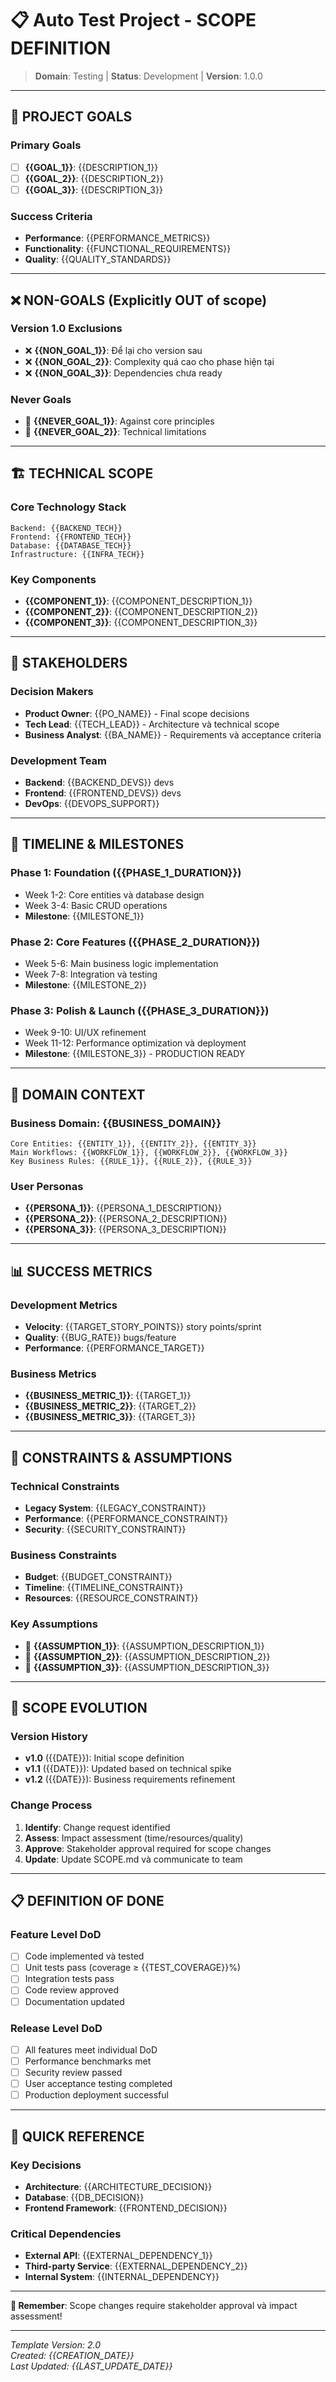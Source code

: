 # 📋 Auto Test Project - SCOPE DEFINITION

> **Domain**: Testing | **Status**: Development | **Version**: 1.0.0

---

## 🎯 **PROJECT GOALS**

### **Primary Goals**
- [ ] **{{GOAL_1}}**: {{DESCRIPTION_1}}
- [ ] **{{GOAL_2}}**: {{DESCRIPTION_2}}  
- [ ] **{{GOAL_3}}**: {{DESCRIPTION_3}}

### **Success Criteria**
- **Performance**: {{PERFORMANCE_METRICS}}
- **Functionality**: {{FUNCTIONAL_REQUIREMENTS}}
- **Quality**: {{QUALITY_STANDARDS}}

---

## ❌ **NON-GOALS (Explicitly OUT of scope)**

### **Version 1.0 Exclusions**
- ❌ **{{NON_GOAL_1}}**: Để lại cho version sau
- ❌ **{{NON_GOAL_2}}**: Complexity quá cao cho phase hiện tại
- ❌ **{{NON_GOAL_3}}**: Dependencies chưa ready

### **Never Goals**
- 🚫 **{{NEVER_GOAL_1}}**: Against core principles
- 🚫 **{{NEVER_GOAL_2}}**: Technical limitations

---

## 🏗️ **TECHNICAL SCOPE**

### **Core Technology Stack**
```
Backend: {{BACKEND_TECH}}
Frontend: {{FRONTEND_TECH}}  
Database: {{DATABASE_TECH}}
Infrastructure: {{INFRA_TECH}}
```

### **Key Components**
- **{{COMPONENT_1}}**: {{COMPONENT_DESCRIPTION_1}}
- **{{COMPONENT_2}}**: {{COMPONENT_DESCRIPTION_2}}
- **{{COMPONENT_3}}**: {{COMPONENT_DESCRIPTION_3}}

---

## 👥 **STAKEHOLDERS**

### **Decision Makers**
- **Product Owner**: {{PO_NAME}} - Final scope decisions
- **Tech Lead**: {{TECH_LEAD}} - Architecture và technical scope
- **Business Analyst**: {{BA_NAME}} - Requirements và acceptance criteria

### **Development Team**
- **Backend**: {{BACKEND_DEVS}} devs
- **Frontend**: {{FRONTEND_DEVS}} devs  
- **DevOps**: {{DEVOPS_SUPPORT}} 

---

## 📅 **TIMELINE & MILESTONES**

### **Phase 1: Foundation** ({{PHASE_1_DURATION}})
- Week 1-2: Core entities và database design
- Week 3-4: Basic CRUD operations
- **Milestone**: {{MILESTONE_1}}

### **Phase 2: Core Features** ({{PHASE_2_DURATION}})  
- Week 5-6: Main business logic implementation
- Week 7-8: Integration và testing
- **Milestone**: {{MILESTONE_2}}

### **Phase 3: Polish & Launch** ({{PHASE_3_DURATION}})
- Week 9-10: UI/UX refinement
- Week 11-12: Performance optimization và deployment
- **Milestone**: {{MILESTONE_3}} - PRODUCTION READY

---

## 🔧 **DOMAIN CONTEXT**

### **Business Domain**: {{BUSINESS_DOMAIN}}
```
Core Entities: {{ENTITY_1}}, {{ENTITY_2}}, {{ENTITY_3}}
Main Workflows: {{WORKFLOW_1}}, {{WORKFLOW_2}}, {{WORKFLOW_3}}
Key Business Rules: {{RULE_1}}, {{RULE_2}}, {{RULE_3}}
```

### **User Personas**
- **{{PERSONA_1}}**: {{PERSONA_1_DESCRIPTION}}
- **{{PERSONA_2}}**: {{PERSONA_2_DESCRIPTION}}
- **{{PERSONA_3}}**: {{PERSONA_3_DESCRIPTION}}

---

## 📊 **SUCCESS METRICS**

### **Development Metrics**
- **Velocity**: {{TARGET_STORY_POINTS}} story points/sprint
- **Quality**: {{BUG_RATE}} bugs/feature
- **Performance**: {{PERFORMANCE_TARGET}}

### **Business Metrics**
- **{{BUSINESS_METRIC_1}}**: {{TARGET_1}}
- **{{BUSINESS_METRIC_2}}**: {{TARGET_2}}
- **{{BUSINESS_METRIC_3}}**: {{TARGET_3}}

---

## 🚨 **CONSTRAINTS & ASSUMPTIONS**

### **Technical Constraints**
- **Legacy System**: {{LEGACY_CONSTRAINT}}
- **Performance**: {{PERFORMANCE_CONSTRAINT}}  
- **Security**: {{SECURITY_CONSTRAINT}}

### **Business Constraints**
- **Budget**: {{BUDGET_CONSTRAINT}}
- **Timeline**: {{TIMELINE_CONSTRAINT}}
- **Resources**: {{RESOURCE_CONSTRAINT}}

### **Key Assumptions**
- 🔹 **{{ASSUMPTION_1}}**: {{ASSUMPTION_DESCRIPTION_1}}
- 🔹 **{{ASSUMPTION_2}}**: {{ASSUMPTION_DESCRIPTION_2}}
- 🔹 **{{ASSUMPTION_3}}**: {{ASSUMPTION_DESCRIPTION_3}}

---

## 🔄 **SCOPE EVOLUTION**

### **Version History**
- **v1.0** ({{DATE}}): Initial scope definition
- **v1.1** ({{DATE}}): Updated based on technical spike
- **v1.2** ({{DATE}}): Business requirements refinement

### **Change Process**
1. **Identify**: Change request identified
2. **Assess**: Impact assessment (time/resources/quality)
3. **Approve**: Stakeholder approval required for scope changes
4. **Update**: Update SCOPE.md và communicate to team

---

## 📋 **DEFINITION OF DONE**

### **Feature Level DoD**
- [ ] Code implemented và tested
- [ ] Unit tests pass (coverage ≥ {{TEST_COVERAGE}}%)
- [ ] Integration tests pass
- [ ] Code review approved
- [ ] Documentation updated

### **Release Level DoD** 
- [ ] All features meet individual DoD
- [ ] Performance benchmarks met
- [ ] Security review passed
- [ ] User acceptance testing completed
- [ ] Production deployment successful

---

## 🎯 **QUICK REFERENCE**

### **Key Decisions**
- **Architecture**: {{ARCHITECTURE_DECISION}}
- **Database**: {{DB_DECISION}}  
- **Frontend Framework**: {{FRONTEND_DECISION}}

### **Critical Dependencies**
- **External API**: {{EXTERNAL_DEPENDENCY_1}}
- **Third-party Service**: {{EXTERNAL_DEPENDENCY_2}}
- **Internal System**: {{INTERNAL_DEPENDENCY}}

---

**🚀 Remember**: Scope changes require stakeholder approval và impact assessment!

---

*Template Version: 2.0*  
*Created: {{CREATION_DATE}}*  
*Last Updated: {{LAST_UPDATE_DATE}}*
